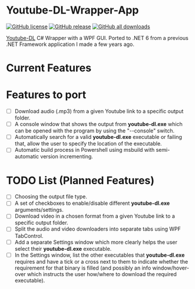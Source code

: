 # Youtube-DL-Wrapper-App
[![GitHub license](https://img.shields.io/github/license/Neyot/Youtube-DL-Wrapper-App)](https://github.com/Neyot/Youtube-DL-Wrapper-App/blob/main/LICENSE)
[![GitHub release](https://img.shields.io/github/v/release/Neyot/Youtube-DL-Wrapper-App?include_prereleases)](https://github.com/Neyot/Youtube-DL-Wrapper-App/releases)
[![GitHub all downloads](https://img.shields.io/github/downloads/Neyot/Youtube-DL-Wrapper-App/total)](https://github.com/Neyot/Youtube-DL-Wrapper-App/releases)

[Youtube-DL](https://github.com/ytdl-org/youtube-dl) C# Wrapper with a WPF GUI. Ported to .NET 6 from a previous .NET Framework application I made a few years ago.

# Current Features

# Features to port
- [ ] Download audio (.mp3) from a given Youtube link to a specific output folder.
- [ ] A console window that shows the output from **youtube-dl.exe** which can be opened with the program by using the "--console" switch.
- [ ] Automatically search for a valid **youtube-dl.exe** executable or failing that, allow the user to specify the location of the executable.
- [ ] Automatic build process in Powershell using msbuild with semi-automatic version incrementing.

# TODO List (Planned Features)
- [ ] Choosing the output file type.
- [ ] A set of checkboxes to enable/disable different **youtube-dl.exe** arguments/settings.
- [ ] Download video in a chosen format from a given Youtube link to a specific output folder.
- [ ] Split the audio and video downloaders into separate tabs using WPF TabControl.
- [ ] Add a separate Settings window which more clearly helps the user select their **youtube-dl.exe** executable.
- [ ] In the Settings window, list the other executables that **youtube-dl.exe** requires and have a tick or a cross next to them to indicate whether the requirement for that binary is filled (and possibly an info window/hover-over which instructs the user how/where to download the required executable).
